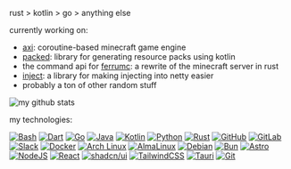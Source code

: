 rust > kotlin > go > anything else

currently working on:

- [axi](https://github.com/radstevee/axi): coroutine-based minecraft game engine
- [packed](https://github.com/radstevee/packed): library for generating resource packs using kotlin
- the command api for [ferrumc](https://github.com/ferrumc-rs/ferrumc): a rewrite of the minecraft server in rust
- [inject](https://github.com/mcbrawls/inject): a library for making injecting into netty easier
- probably a ton of other random stuff

![my github stats](https://github-readme-stats-woad-ten-62.vercel.app/api/?username=radstevee&layout=compact&theme=radical)


my technologies:

[![Bash](https://img.shields.io/badge/Bash-4EAA25?logo=gnubash&logoColor=fff)](#)
[![Dart](https://img.shields.io/badge/Dart-%230175C2.svg?logo=dart&logoColor=white)](#)
[![Go](https://img.shields.io/badge/Go-%2300ADD8.svg?&logo=go&logoColor=white)](#)
[![Java](https://img.shields.io/badge/Java-%23ED8B00.svg?logo=openjdk&logoColor=white)](#)
[![Kotlin](https://img.shields.io/badge/Kotlin-%237F52FF.svg?logo=kotlin&logoColor=white)](#)
[![Python](https://img.shields.io/badge/Python-3776AB?logo=python&logoColor=fff)](#)
[![Rust](https://img.shields.io/badge/Rust-%23000000.svg?e&logo=rust&logoColor=white)](#)
[![GitHub](https://img.shields.io/badge/GitHub-%23121011.svg?logo=github&logoColor=white)](#)
[![GitLab](https://img.shields.io/badge/GitLab-FC6D26?logo=gitlab&logoColor=fff)](#)
[![Slack](https://img.shields.io/badge/Slack-4A154B?logo=slack&logoColor=fff)](#)
[![Docker](https://img.shields.io/badge/Docker-2496ED?logo=docker&logoColor=fff)](#)
[![Arch Linux](https://img.shields.io/badge/Arch%20Linux-1793D1?logo=arch-linux&logoColor=fff)](#)
[![AlmaLinux](https://img.shields.io/badge/AlmaLinux-000?logo=almalinux&logoColor=fff)](#)
[![Debian](https://img.shields.io/badge/Debian-A81D33?logo=debian&logoColor=fff)](#)
[![Bun](https://img.shields.io/badge/Bun-000?logo=bun&logoColor=fff)](#)
[![Astro](https://img.shields.io/badge/Astro-BC52EE?logo=astro&logoColor=fff)](#)
[![NodeJS](https://img.shields.io/badge/Node.js-6DA55F?logo=node.js&logoColor=white)](#)
[![React](https://img.shields.io/badge/React-%2320232a.svg?logo=react&logoColor=%2361DAFB)](#)
[![shadcn/ui](https://img.shields.io/badge/shadcn%2Fui-000?logo=shadcnui&logoColor=fff)](#)
[![TailwindCSS](https://img.shields.io/badge/Tailwind%20CSS-%2338B2AC.svg?logo=tailwind-css&logoColor=white)](#)
[![Tauri](https://img.shields.io/badge/Tauri-24C8D8?logo=tauri&logoColor=fff)](#)
[![Git](https://img.shields.io/badge/Git-F05032?logo=git&logoColor=fff)](#)


